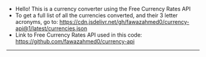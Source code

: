 - Hello! This is a currency converter using the Free Currency Rates API
- To get a full list of all the currencies converted, and their 3 letter acronyms, go to: https://cdn.jsdelivr.net/gh/fawazahmed0/currency-api@1/latest/currencies.json
- Link to Free Currency Rates API used in this code: https://github.com/fawazahmed0/currency-api
-----------------------------------------------------------------------------------------------------------------------------------------
